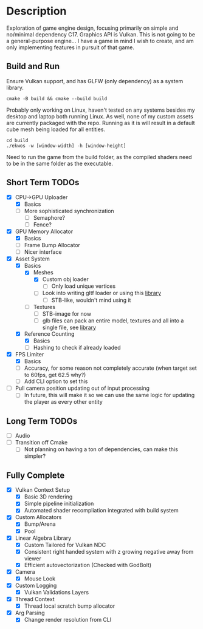 # Description
Exploration of game engine design, focusing primarily on simple and no/minimal dependency C17. Graphics API is Vulkan. This is not going to be a general-purpose engine... I have a game in mind I wish to create, and am only implementing features in pursuit of that game.
## Build and Run
Ensure Vulkan support, and has GLFW (only dependency) as a system library.
```
cmake -B build && cmake --build build
```
Probably only working on Linux, haven't tested on any systems besides my desktop and laptop both running Linux. As well, none of my custom assets are currently packaged with the repo. Running as it is will result in a default cube mesh being loaded for all entities.
```
cd build
./ekwos -w [window-width] -h [window-height]
```
Need to run the game from the build folder, as the compiled shaders need to be in the same folder as the executable.

## Short Term TODOs
- [x] CPU->GPU Uploader
    - [x] Basics
    - [ ] More sophisticated synchronization
        - [ ] Semaphore?
        - [ ] Fence?
- [x] GPU Memory Allocator
    - [x] Basics
    - [ ] Frame Bump Allocator
    - [ ] Nicer interface
- [x] Asset System
    - [x] Basics
        - [x] Meshes
            - [x] Custom obj loader
                - [ ] Only load unique vertices
            - [ ] Look into writing gltf loader or using this [library](https://github.com/jkuhlmann/cgltf/tree/master)
                - [ ] STB-like, wouldn't mind using it
        - [ ] Textures
            - [ ] STB-image for now
            - [ ] glb files can pack an entire model, textures and all into a single file, see [library](https://github.com/jkuhlmann/cgltf/tree/master)
    - [x] Reference Counting
        - [x] Basics
        - [ ] Hashing to check if already loaded
- [x] FPS Limiter
    - [x] Basics
    - [ ] Accuracy, for some reason not completely accurate (when target set to 60fps, get 62.5 why?)
    - [ ] Add CLI option to set this
- [ ] Pull camera position updating out of input processing
    - [ ] In future, this will make it so we can use the same logic for updating the player as every other entity

## Long Term TODOs
- [ ] Audio
- [ ] Transition off Cmake
    - [ ] Not planning on having a ton of dependencies, can make this simpler?

## Fully Complete
- [x] Vulkan Context Setup
    - [x] Basic 3D rendering
    - [x] Simple pipeline initialization
    - [x] Automated shader recompliation integrated with build system
- [x] Custom Allocators
    - [x] Bump/Arena
    - [x] Pool
- [x] Linear Algebra Library
    - [x] Custom Tailored for Vulkan NDC
    - [x] Consistent right handed system with z growing negative away from viewer
    - [x] Efficient autovectorization (Checked with GodBolt)
- [x] Camera
    - [x] Mouse Look
- [x] Custom Logging
    - [x] Vulkan Validations Layers
- [x] Thread Context
    - [x] Thread local scratch bump allocator
- [x] Arg Parsing
    - [x] Change render resolution from CLI
